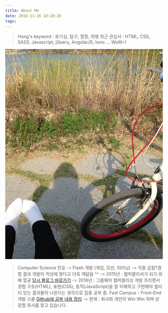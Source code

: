 ```yaml
---
title: About Me
date: 2016-11-26 18:28:20
tags:
---
```


> Hong's keyword : 호기심, 탐구, 열정, 여행
최근 관심사 : HTML, CSS, SASS, Javascript, jQuery, AngularJS, Ionic ... WoW~!

![Hong Hong](sharry.JPG)

> Computer Science 전공 
  -> Flash 개발 (게임, 모션, 이러닝)
  -> 각종 삽질?경험 결과 개발이 적성에 맞다고 더욱 깨달음 ^^
  -> 2015년 : 웹퍼블리셔가 되기 위해 열공 [당시 블로그 바로가기](http://h-web.blog.me/)
  -> 2016년 : 그룹웨어 웹퍼블리싱 개발 프리랜서 경험
        구조(HTML), 표현(CSS), 동작(JavaScript)을 잘 이해하고 구현해야 퀄리티 있는 결과물이 나온다는 생각으로 집중 공부 중. 
        Fast Campus - Front-End 개발 스쿨 [Github에 공부 내용 정리](https://github.com/sharryhong)
  -> 현재 : 회사와 개인이 Win Win 하며 성장할 회사를 찾고 있습니다. 